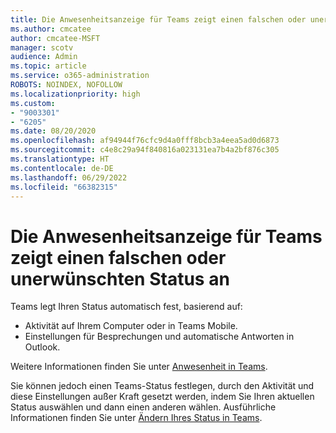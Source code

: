 ```yaml
---
title: Die Anwesenheitsanzeige für Teams zeigt einen falschen oder unerwünschten Status an
ms.author: cmcatee
author: cmcatee-MSFT
manager: scotv
audience: Admin
ms.topic: article
ms.service: o365-administration
ROBOTS: NOINDEX, NOFOLLOW
ms.localizationpriority: high
ms.custom:
- "9003301"
- "6205"
ms.date: 08/20/2020
ms.openlocfilehash: af94944f76cfc9d4a0fff8bcb3a4eea5ad0d6873
ms.sourcegitcommit: c4e8c29a94f840816a023131ea7b4a2bf876c305
ms.translationtype: HT
ms.contentlocale: de-DE
ms.lasthandoff: 06/29/2022
ms.locfileid: "66382315"
---
```

# <a name="teams-presence-indicator-shows-incorrect-or-unwanted-status"></a>Die Anwesenheitsanzeige für Teams zeigt einen falschen oder unerwünschten Status an

Teams legt Ihren Status automatisch fest, basierend auf:

- Aktivität auf Ihrem Computer oder in Teams Mobile.
- Einstellungen für Besprechungen und automatische Antworten in Outlook.

Weitere Informationen finden Sie unter [Anwesenheit in Teams](https://docs.microsoft.com/microsoftteams/presence-admins).  

Sie können jedoch einen Teams-Status festlegen, durch den Aktivität und diese Einstellungen außer Kraft gesetzt werden, indem Sie Ihren aktuellen Status auswählen und dann einen anderen wählen. Ausführliche Informationen finden Sie unter [Ändern Ihres Status in Teams](https://support.microsoft.com/office/change-your-status-in-teams-ce36ed14-6bc9-4775-a33e-6629ba4ff78e).